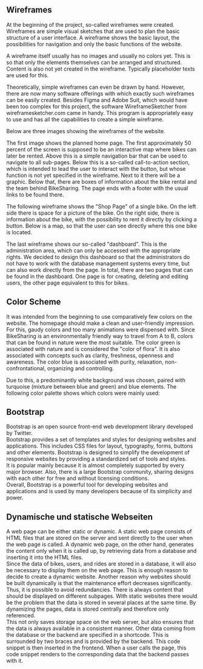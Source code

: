 ## Wireframes
At the beginning of the project, so-called wireframes were created. Wireframes are simple visual sketches that are used to plan the basic structure of a user interface. A wireframe shows the basic layout, the possibilities for navigation and only the basic functions of the website.   

A wireframe itself usually has no images and usually no colors yet. This is so that only the elements themselves can be arranged and structured. Content is also not yet created in the wireframe. Typically placeholder texts are used for this.   

Theoretically, simple wireframes can even be drawn by hand. However, there are now many software offerings with which exactly such wireframes can be easily created. Besides Figma and Adobe Suit, which would have been too complex for this project, the software WireframeSketcher from wireframesketcher.com came in handy. This program is appropriately easy to use and has all the capabilities to create a simple wireframe.  

Below are three images showing the wireframes of the website.   

The first image shows the planned home page. The first approximately 50 percent of the screen is supposed to be an interactive map where bikes can later be rented. Above this is a simple navigation bar that can be used to navigate to all sub-pages. Below this is a so-called call-to-action section, which is intended to lead the user to interact with the button, but whose function is not yet specified in the wireframe. Next to it there will be a graphic. Below that, there are boxes of information about the bike rental and the team behind BikeSharing. The page ends with a footer with the usual links to be found there. 

The following wireframe shows the "Shop Page" of a single bike. On the left side there is space for a picture of the bike. On the right side, there is information about the bike, with the possibility to rent it directly by clicking a button. Below is a map, so that the user can see directly where this one bike is located. 

The last wireframe shows our so-called "dashboard". This is the administration area, which can only be accessed with the appropriate rights. We decided to design this dashboard so that the administrators do not have to work with the database management systems every time, but can also work directly from the page. In total, there are two pages that can be found in the dashboard. One page is for creating, deleting and editing users, the other page equivalent to this for bikes.

## Color Scheme
It was intended from the beginning to use comparatively few colors on the website. The homepage should make a clean and user-friendly impression. For this, gaudy colors and too many animations were dispensed with. 
Since BikeSharing is an environmentally friendly way to travel from A to B, colors that can be found in nature were the most suitable. The color green is associated with nature and is considered the "color of flora". It is also associated with concepts such as clarity, freshness, openness and awareness. The color blue is associated with purity, relaxation, non-confrontational, organizing and controlling.

Due to this, a predominantly white background was chosen, paired with turquoise (mixture between blue and green) and blue elements.
The following color palette shows which colors were mainly used:


## Bootstrap
Bootstrap is an open source front-end web development library developed by Twitter.  
Bootstrap provides a set of templates and styles for designing websites and applications. This includes CSS files for layout, typography, forms, buttons and other elements. Bootstrap is designed to simplify the development of responsive websites by providing a standardized set of tools and styles.  
It is popular mainly because it is almost completely supported by every major browser. Also, there is a large Bootstrap community, sharing designs with each other for free and without licensing conditions.  
Overall, Bootstrap is a powerful tool for developing websites and applications and is used by many developers because of its simplicity and power.


## Dynamische und statische Webseiten
A web page can be either static or dynamic. A static web page consists of HTML files that are stored on the server and sent directly to the user when the web page is called. A dynamic web page, on the other hand, generates the content only when it is called up, by retrieving data from a database and inserting it into the HTML files.  
Since the data of bikes, users, and rides are stored in a database, it will also be necessary to display them on the web page. This is enough reason to decide to create a dynamic website. 
Another reason why websites should be built dynamically is that the maintenance effort decreases significantly. Thus, it is possible to avoid redundancies. There is always content that should be displayed on different subpages. With static websites there would be the problem that the data is stored in several places at the same time. By dynamizing the pages, data is stored centrally and therefore only referenced.  
This not only saves storage space on the web server, but also ensures that the data is always available in a consistent manner. 
Other data coming from the database or the backend are specified in a shortcode. This is surrounded by two braces and is provided by the backend. This code snippet is then inserted in the frontend. When a user calls the page, this code snippet renders to the corresponding data that the backend passes with it.
